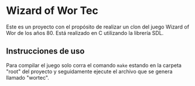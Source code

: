 # Wizard of Wor Tec
Este es un proyecto con el propósito de realizar un clon del juego Wizard of Wor de los años 80. Está realizado en C utilizando la librería SDL.

## Instrucciones de uso
Para compilar el juego solo corra el comando `make` estando en la carpeta "root" del proyecto y seguidamente ejecute el archivo que se genera llamado "wortec".
